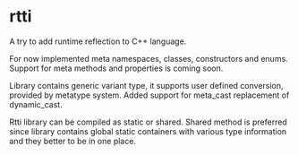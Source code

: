 ﻿# rtti
A try to add runtime reflection to C++ language.

For now implemented meta namespaces, classes, constructors and enums.
Support for meta methods and properties is coming  soon.

Library contains generic variant type, it supports user defined conversion, provided by metatype system.
Added support for meta_cast replacement of dynamic_cast. 

Rtti library can be compiled as static or shared. Shared method is preferred since library contains
global static containers with various type information and they better to be in one place.
